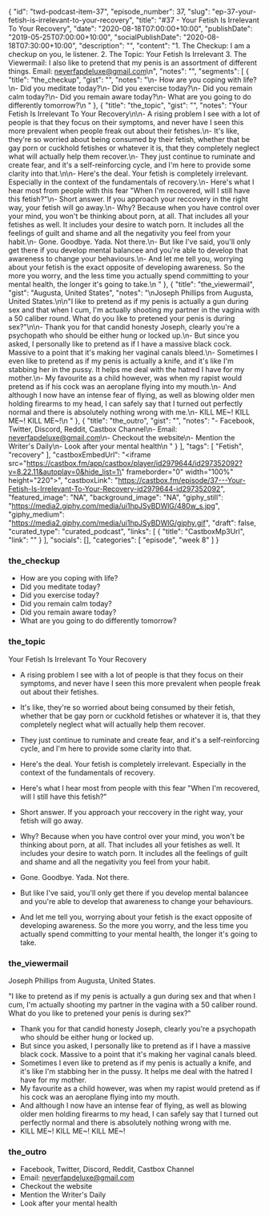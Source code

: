 {
	"id": "twd-podcast-item-37",
	"episode_number": 37,
	"slug": "ep-37-your-fetish-is-irrelevant-to-your-recovery",
	"title": "#37 - Your Fetish Is Irrelevant To Your Recovery",
	"date": "2020-08-18T07:00:00+10:00",
	"publishDate": "2019-05-25T07:00:00+10:00",
	"socialPublishDate": "2020-08-18T07:30:00+10:00",
	"description": "",
	"content": "1. The Checkup: I am a checkup on you, le listener. 2. The Topic: Your Fetish Is Irrelevant 3. The Viewermail: I also like to pretend that my penis is an assortment of different things. Email: neverfapdeluxe@gmail.com\n",
	"notes": "",
	"segments": [
		{
			"title": "the_checkup",
			"gist": "",
			"notes": "\n- How are you coping with life?\n- Did you meditate today?\n- Did you exercise today?\n- Did you remain calm today?\n- Did you remain aware today?\n- What are you going to do differently tomorrow?\n      "
		},
		{
			"title": "the_topic",
			"gist": "",
			"notes": "Your Fetish Is Irrelevant To Your Recovery\n\n- A rising problem I see with a lot of people is that they focus on their symptoms, and never have I seen this more prevalent when people freak out about their fetishes.\n- It's like, they're so worried about being consumed by their fetish, whether that be gay porn or cuckhold fetishes or whatever it is, that they completely neglect what will actually help them recover.\n- They just continue to ruminate and create fear, and it's a self-reinforcing cycle, and I'm here to provide some clarity into that.\n\n- Here's the deal. Your fetish is completely irrelevant. Especially in the context of the fundamentals of recovery.\n- Here's what I hear most from people with this fear \"When I'm recovered, will I still have this fetish?\"\n- Short answer. If you approach your reccovery in the right way, your fetish will go away.\n- Why? Because when you have control over your mind, you won't be thinking about porn, at all. That includes all your fetishes as well. It includes your desire to watch porn. It includes all the feelings of guilt and shame and all the negativity you feel from your habit.\n- Gone. Goodbye. Yada. Not there.\n- But like I've said, you'll only get there if you develop mental balancee and you're able to develop that awareness to change your behaviours.\n- And let me tell you, worrying about your fetish is the exact opposite of developing awareness. So the more you worry, and the less time you actually spend committing to your mental health, the longer it's going to take.\n      "
		},
		{
			"title": "the_viewermail",
			"gist": "Augusta, United States",
			"notes": "\nJoseph Phillips from Augusta, United States.\n\n\"I like to pretend as if my penis is actually a gun during sex and that when I cum, I'm actually shooting my partner in the vagina with a 50 caliber round. What do you like to pretened your penis is during sex?\"\n\n- Thank you for that candid honesty Joseph, clearly you're a psychopath who should be either hung or locked up.\n- But since you asked, I personally like to pretend as if I have a massive black cock. Massive to a point that it's making her vaginal canals bleed.\n- Sometimes I even like to pretend as if my penis is actually a knife, and it's like I'm stabbing her in the pussy. It helps me deal with the hatred I have for my mother.\n- My favourite as a child however, was when my rapist would pretend as if his cock was an aeroplane flying into my mouth.\n- And although I now have an intense fear of flying, as well as blowing older men holding firearms to my head, I can safely say that I turned out perfectly normal and there is absolutely nothing wrong with me.\n- KILL ME~! KILL ME~! KILL ME~!\n      "
		},
		{
			"title": "the_outro",
			"gist": "",
			"notes": "- Facebook, Twitter, Discord, Reddit, Castbox Channel\n- Email: neverfapdeluxe@gmail.com\n- Checkout the website\n- Mention the Writer's Daily\n- Look after your mental health\n      "
		}
	],
	"tags": [
		"Fetish",
		"recovery"
	],
	"castboxEmbedUrl": "<iframe src=\"https://castbox.fm/app/castbox/player/id2979644/id297352092?v=8.22.11&autoplay=0&hide_list=1\" frameborder=\"0\" width=\"100%\" height=\"220\"></iframe>",
	"castboxLink": "https://castbox.fm/episode/37---Your-Fetish-Is-Irrelevant-To-Your-Recovery-id2979644-id297352092",
	"featured_image": "NA",
	"background_image": "NA",
	"giphy_still": "https://media2.giphy.com/media/ui1hpJSyBDWlG/480w_s.jpg",
	"giphy_medium": "https://media2.giphy.com/media/ui1hpJSyBDWlG/giphy.gif",
	"draft": false,
	"curated_type": "curated_podcast",
	"links": [
		{
			"title": "CastboxMp3Url",
			"link": ""
		}
	],
	"socials": [],
	"categories": [
		"episode",
		"week 8"
	]
}

### the_checkup


- How are you coping with life?
- Did you meditate today?
- Did you exercise today?
- Did you remain calm today?
- Did you remain aware today?
- What are you going to do differently tomorrow?
      
### the_topic

Your Fetish Is Irrelevant To Your Recovery

- A rising problem I see with a lot of people is that they focus on their symptoms, and never have I seen this more prevalent when people freak out about their fetishes.
- It's like, they're so worried about being consumed by their fetish, whether that be gay porn or cuckhold fetishes or whatever it is, that they completely neglect what will actually help them recover.
- They just continue to ruminate and create fear, and it's a self-reinforcing cycle, and I'm here to provide some clarity into that.

- Here's the deal. Your fetish is completely irrelevant. Especially in the context of the fundamentals of recovery.
- Here's what I hear most from people with this fear "When I'm recovered, will I still have this fetish?"
- Short answer. If you approach your reccovery in the right way, your fetish will go away.
- Why? Because when you have control over your mind, you won't be thinking about porn, at all. That includes all your fetishes as well. It includes your desire to watch porn. It includes all the feelings of guilt and shame and all the negativity you feel from your habit.
- Gone. Goodbye. Yada. Not there.
- But like I've said, you'll only get there if you develop mental balancee and you're able to develop that awareness to change your behaviours.
- And let me tell you, worrying about your fetish is the exact opposite of developing awareness. So the more you worry, and the less time you actually spend committing to your mental health, the longer it's going to take.
      
### the_viewermail


Joseph Phillips from Augusta, United States.

"I like to pretend as if my penis is actually a gun during sex and that when I cum, I'm actually shooting my partner in the vagina with a 50 caliber round. What do you like to pretened your penis is during sex?"

- Thank you for that candid honesty Joseph, clearly you're a psychopath who should be either hung or locked up.
- But since you asked, I personally like to pretend as if I have a massive black cock. Massive to a point that it's making her vaginal canals bleed.
- Sometimes I even like to pretend as if my penis is actually a knife, and it's like I'm stabbing her in the pussy. It helps me deal with the hatred I have for my mother.
- My favourite as a child however, was when my rapist would pretend as if his cock was an aeroplane flying into my mouth.
- And although I now have an intense fear of flying, as well as blowing older men holding firearms to my head, I can safely say that I turned out perfectly normal and there is absolutely nothing wrong with me.
- KILL ME~! KILL ME~! KILL ME~!
      
### the_outro

- Facebook, Twitter, Discord, Reddit, Castbox Channel
- Email: neverfapdeluxe@gmail.com
- Checkout the website
- Mention the Writer's Daily
- Look after your mental health
      
